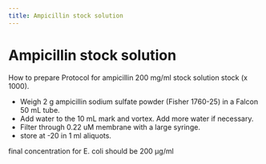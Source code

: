 ```yaml
---
title: Ampicillin stock solution
---
```


# Ampicillin stock solution

How to prepare Protocol for ampicillin 200 mg/ml stock solution stock (x 1000). 


* Weigh 2 g ampicillin sodium sulfate powder (Fisher 1760-25) in a Falcon 50 mL tube.
* Add water to the 10 mL mark and vortex. Add more water if necessary.
* Filter through 0.22 uM membrane with a large syringe.
* store at -20 in 1 ml aliquots.


final concentration for E. coli should be 200 µg/ml

